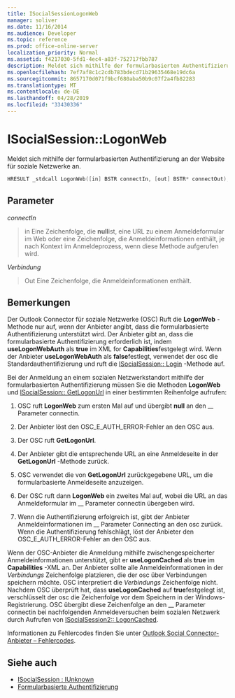 ```yaml
---
title: ISocialSessionLogonWeb
manager: soliver
ms.date: 11/16/2014
ms.audience: Developer
ms.topic: reference
ms.prod: office-online-server
localization_priority: Normal
ms.assetid: f4217030-5fd1-4ec4-a83f-752717fbb787
description: Meldet sich mithilfe der formularbasierten Authentifizierung an der Website für soziale Netzwerke an.
ms.openlocfilehash: 7ef7af8c1c2cdb783bdecd71b29635468e19dc6a
ms.sourcegitcommit: 8657170d071f9bcf680aba50b9c07f2a4fb82283
ms.translationtype: MT
ms.contentlocale: de-DE
ms.lasthandoff: 04/28/2019
ms.locfileid: "33430336"
---
```

# <a name="isocialsessionlogonweb"></a>ISocialSession::LogonWeb

Meldet sich mithilfe der formularbasierten Authentifizierung an der Website für soziale Netzwerke an.
  
```cpp
HRESULT _stdcall LogonWeb([in] BSTR connectIn, [out] BSTR* connectOut);
```

## <a name="parameters"></a>Parameter

_connectIn_
  
> in Eine Zeichenfolge, die **null**ist, eine URL zu einem Anmeldeformular im Web oder eine Zeichenfolge, die Anmeldeinformationen enthält, je nach Kontext im Anmeldeprozess, wenn diese Methode aufgerufen wird.
    
_Verbindung_
  
> Out Eine Zeichenfolge, die Anmeldeinformationen enthält.
    
## <a name="remarks"></a>Bemerkungen

Der Outlook Connector für soziale Netzwerke (OSC) Ruft die **LogonWeb** -Methode nur auf, wenn der Anbieter angibt, dass die formularbasierte Authentifizierung unterstützt wird. Der Anbieter gibt an, dass die formularbasierte Authentifizierung erforderlich ist, indem **useLogonWebAuth** als **true** im XML for **Capabilities**festgelegt wird. Wenn der Anbieter **useLogonWebAuth** als **false**festlegt, verwendet der osc die Standardauthentifizierung und ruft die [ISocialSession:: Login](isocialsession-logon.md) -Methode auf. 
  
Bei der Anmeldung an einem sozialen Netzwerkstandort mithilfe der formularbasierten Authentifizierung müssen Sie die Methoden **LogonWeb** und [ISocialSession:: GetLogonUrl](isocialsession-getlogonurl.md) in einer bestimmten Reihenfolge aufrufen: 
  
1. OSC ruft **LogonWeb** zum ersten Mal auf und übergibt **null** an den __ Parameter connectin. 
    
2. Der Anbieter löst den OSC_E_AUTH_ERROR-Fehler an den OSC aus.
    
3. Der OSC ruft **GetLogonUrl**.
    
4. Der Anbieter gibt die entsprechende URL an eine Anmeldeseite in der **GetLogonUrl** -Methode zurück. 
    
5. OSC verwendet die von **GetLogonUrl** zurückgegebene URL, um die formularbasierte Anmeldeseite anzuzeigen. 
    
6. Der OSC ruft dann **LogonWeb** ein zweites Mal auf, wobei die URL an das Anmeldeformular im __ Parameter connectin übergeben wird. 
    
7. Wenn die Authentifizierung erfolgreich ist, gibt der Anbieter Anmeldeinformationen im __ Parameter Connecting an den osc zurück. Wenn die Authentifizierung fehlschlägt, löst der Anbieter den OSC_E_AUTH_ERROR-Fehler an den OSC aus. 
    
Wenn der OSC-Anbieter die Anmeldung mithilfe zwischengespeicherter Anmeldeinformationen unterstützt, gibt er **useLogonCached** als **true** im **Capabilities** -XML an. Der Anbieter sollte alle Anmeldeinformationen in der _Verbindungs_ Zeichenfolge platzieren, die der osc über Verbindungen speichern möchte. OSC interpretiert die _Verbindungs_ Zeichenfolge nicht. Nachdem OSC überprüft hat, dass **useLogonCached** auf **true**festgelegt ist, verschlüsselt der osc die Zeichenfolge vor dem Speichern in der Windows-Registrierung. OSC übergibt diese Zeichenfolge an den __ Parameter connectin bei nachfolgenden Anmeldeversuchen beim sozialen Netzwerk durch Aufrufen von [ISocialSession2:: LogonCached](isocialsession2-logoncached.md). 
  
Informationen zu Fehlercodes finden Sie unter [Outlook Social Connector-Anbieter – Fehlercodes](outlook-social-connector-provider-error-codes.md).
  
## <a name="see-also"></a>Siehe auch

- [ISocialSession : IUnknown](isocialsessioniunknown.md)
- [Formularbasierte Authentifizierung](forms-based-authentication.md)

